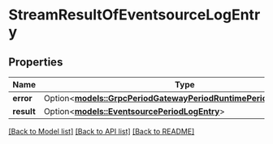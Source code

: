 # StreamResultOfEventsourceLogEntry

## Properties

Name | Type | Description | Notes
------------ | ------------- | ------------- | -------------
**error** | Option<[**models::GrpcPeriodGatewayPeriodRuntimePeriodStreamError**](grpc.gateway.runtime.StreamError.md)> |  | [optional]
**result** | Option<[**models::EventsourcePeriodLogEntry**](eventsource.LogEntry.md)> |  | [optional]

[[Back to Model list]](../README.md#documentation-for-models) [[Back to API list]](../README.md#documentation-for-api-endpoints) [[Back to README]](../README.md)


